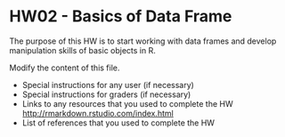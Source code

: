 # HW02 - Basics of Data Frame

The purpose of this HW is to start working with data frames and develop manipulation skills of basic objects in R.

Modify the content of this file.

- Special instructions for any user (if necessary)
- Special instructions for graders (if necessary)
- Links to any resources that you used to complete the HW
    http://rmarkdown.rstudio.com/index.html
- List of references that you used to complete the HW
    
